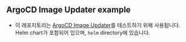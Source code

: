 ## ArgoCD Image Updater example

- 이 레포지토리는 [ArgoCD Image Updater](https://argocd-image-updater.readthedocs.io/en/stable/)를 테스트하기 위해 사용됩니다.   
  Helm chart가 포함되어 있으며, `helm` directory에 있습니다.
